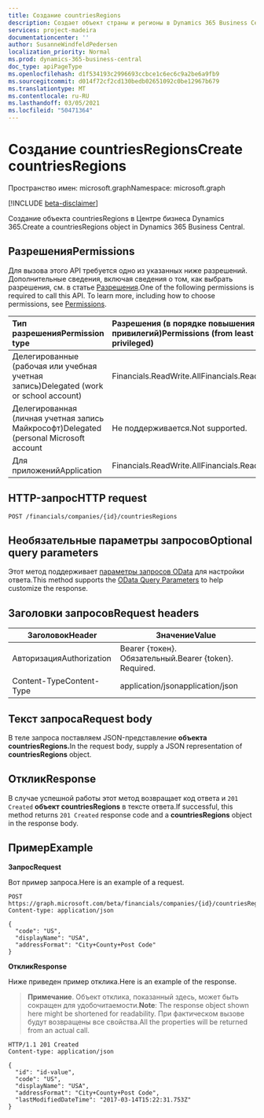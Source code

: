 ```yaml
---
title: Создание countriesRegions
description: Создает объект страны и регионы в Dynamics 365 Business Central.
services: project-madeira
documentationcenter: ''
author: SusanneWindfeldPedersen
localization_priority: Normal
ms.prod: dynamics-365-business-central
doc_type: apiPageType
ms.openlocfilehash: d1f534193c2996693ccbce1c6ec6c9a2be6a9fb9
ms.sourcegitcommit: d014f72cf2cd130bedb02651092c0be12967b679
ms.translationtype: MT
ms.contentlocale: ru-RU
ms.lasthandoff: 03/05/2021
ms.locfileid: "50471364"
---
```

# <a name="create-countriesregions"></a><span data-ttu-id="2a0e9-103">Создание countriesRegions</span><span class="sxs-lookup"><span data-stu-id="2a0e9-103">Create countriesRegions</span></span>

<span data-ttu-id="2a0e9-104">Пространство имен: microsoft.graph</span><span class="sxs-lookup"><span data-stu-id="2a0e9-104">Namespace: microsoft.graph</span></span>

[!INCLUDE [beta-disclaimer](../../includes/beta-disclaimer.md)]

<span data-ttu-id="2a0e9-105">Создание объекта countriesRegions в Центре бизнеса Dynamics 365.</span><span class="sxs-lookup"><span data-stu-id="2a0e9-105">Create a countriesRegions object in Dynamics 365 Business Central.</span></span>

## <a name="permissions"></a><span data-ttu-id="2a0e9-106">Разрешения</span><span class="sxs-lookup"><span data-stu-id="2a0e9-106">Permissions</span></span>
<span data-ttu-id="2a0e9-p101">Для вызова этого API требуется одно из указанных ниже разрешений. Дополнительные сведения, включая сведения о том, как выбрать разрешения, см. в статье [Разрешения](/graph/permissions-reference).</span><span class="sxs-lookup"><span data-stu-id="2a0e9-p101">One of the following permissions is required to call this API. To learn more, including how to choose permissions, see [Permissions](/graph/permissions-reference).</span></span>

|<span data-ttu-id="2a0e9-109">Тип разрешения</span><span class="sxs-lookup"><span data-stu-id="2a0e9-109">Permission type</span></span> |<span data-ttu-id="2a0e9-110">Разрешения (в порядке повышения привилегий)</span><span class="sxs-lookup"><span data-stu-id="2a0e9-110">Permissions (from least to most privileged)</span></span>|
|:---------------|:------------------------------------------|
|<span data-ttu-id="2a0e9-111">Делегированные (рабочая или учебная учетная запись)</span><span class="sxs-lookup"><span data-stu-id="2a0e9-111">Delegated (work or school account)</span></span>|<span data-ttu-id="2a0e9-112">Financials.ReadWrite.All</span><span class="sxs-lookup"><span data-stu-id="2a0e9-112">Financials.ReadWrite.All</span></span> |
|<span data-ttu-id="2a0e9-113">Делегированная (личная учетная запись Майкрософт)</span><span class="sxs-lookup"><span data-stu-id="2a0e9-113">Delegated (personal Microsoft account</span></span>|<span data-ttu-id="2a0e9-114">Не поддерживается.</span><span class="sxs-lookup"><span data-stu-id="2a0e9-114">Not supported.</span></span>|
|<span data-ttu-id="2a0e9-115">Для приложений</span><span class="sxs-lookup"><span data-stu-id="2a0e9-115">Application</span></span>|<span data-ttu-id="2a0e9-116">Financials.ReadWrite.All</span><span class="sxs-lookup"><span data-stu-id="2a0e9-116">Financials.ReadWrite.All</span></span>|

## <a name="http-request"></a><span data-ttu-id="2a0e9-117">HTTP-запрос</span><span class="sxs-lookup"><span data-stu-id="2a0e9-117">HTTP request</span></span>
```http
POST /financials/companies/{id}/countriesRegions
```

## <a name="optional-query-parameters"></a><span data-ttu-id="2a0e9-118">Необязательные параметры запросов</span><span class="sxs-lookup"><span data-stu-id="2a0e9-118">Optional query parameters</span></span>
<span data-ttu-id="2a0e9-119">Этот метод поддерживает [параметры запросов OData](/graph/query-parameters) для настройки ответа.</span><span class="sxs-lookup"><span data-stu-id="2a0e9-119">This method supports the [OData Query Parameters](/graph/query-parameters) to help customize the response.</span></span>

## <a name="request-headers"></a><span data-ttu-id="2a0e9-120">Заголовки запросов</span><span class="sxs-lookup"><span data-stu-id="2a0e9-120">Request headers</span></span>
|<span data-ttu-id="2a0e9-121">Заголовок</span><span class="sxs-lookup"><span data-stu-id="2a0e9-121">Header</span></span>|<span data-ttu-id="2a0e9-122">Значение</span><span class="sxs-lookup"><span data-stu-id="2a0e9-122">Value</span></span>|
|------|-----|
|<span data-ttu-id="2a0e9-123">Авторизация</span><span class="sxs-lookup"><span data-stu-id="2a0e9-123">Authorization</span></span>  |<span data-ttu-id="2a0e9-p102">Bearer {токен}. Обязательный.</span><span class="sxs-lookup"><span data-stu-id="2a0e9-p102">Bearer {token}. Required.</span></span> |
|<span data-ttu-id="2a0e9-126">Content-Type</span><span class="sxs-lookup"><span data-stu-id="2a0e9-126">Content-Type</span></span>  |<span data-ttu-id="2a0e9-127">application/json</span><span class="sxs-lookup"><span data-stu-id="2a0e9-127">application/json</span></span>   |

## <a name="request-body"></a><span data-ttu-id="2a0e9-128">Текст запроса</span><span class="sxs-lookup"><span data-stu-id="2a0e9-128">Request body</span></span>
<span data-ttu-id="2a0e9-129">В теле запроса поставляем JSON-представление **объекта countriesRegions.**</span><span class="sxs-lookup"><span data-stu-id="2a0e9-129">In the request body, supply a JSON representation of **countriesRegions** object.</span></span>

## <a name="response"></a><span data-ttu-id="2a0e9-130">Отклик</span><span class="sxs-lookup"><span data-stu-id="2a0e9-130">Response</span></span>
<span data-ttu-id="2a0e9-131">В случае успешной работы этот метод возвращает код ответа и ```201 Created``` **объект countriesRegions** в тексте ответа.</span><span class="sxs-lookup"><span data-stu-id="2a0e9-131">If successful, this method returns ```201 Created``` response code and a **countriesRegions** object in the response body.</span></span>

## <a name="example"></a><span data-ttu-id="2a0e9-132">Пример</span><span class="sxs-lookup"><span data-stu-id="2a0e9-132">Example</span></span>

<span data-ttu-id="2a0e9-133">**Запрос**</span><span class="sxs-lookup"><span data-stu-id="2a0e9-133">**Request**</span></span>

<span data-ttu-id="2a0e9-134">Вот пример запроса.</span><span class="sxs-lookup"><span data-stu-id="2a0e9-134">Here is an example of a request.</span></span>

```http
POST https://graph.microsoft.com/beta/financials/companies/{id}/countriesRegions
Content-type: application/json

{
  "code": "US",
  "displayName": "USA",
  "addressFormat": "City+County+Post Code"
}
```

<span data-ttu-id="2a0e9-135">**Отклик**</span><span class="sxs-lookup"><span data-stu-id="2a0e9-135">**Response**</span></span>

<span data-ttu-id="2a0e9-136">Ниже приведен пример отклика.</span><span class="sxs-lookup"><span data-stu-id="2a0e9-136">Here is an example of the response.</span></span> 

> <span data-ttu-id="2a0e9-137">**Примечание**. Объект отклика, показанный здесь, может быть сокращен для удобочитаемости.</span><span class="sxs-lookup"><span data-stu-id="2a0e9-137">**Note**: The response object shown here might be shortened for readability.</span></span> <span data-ttu-id="2a0e9-138">При фактическом вызове будут возвращены все свойства.</span><span class="sxs-lookup"><span data-stu-id="2a0e9-138">All the properties will be returned from an actual call.</span></span>

```http
HTTP/1.1 201 Created
Content-type: application/json

{
  "id": "id-value",
  "code": "US",
  "displayName": "USA",
  "addressFormat": "City+County+Post Code",
  "lastModifiedDateTime": "2017-03-14T15:22:31.753Z"
}

```



